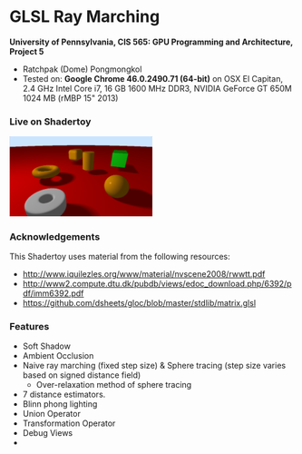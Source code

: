 # GLSL Ray Marching

**University of Pennsylvania, CIS 565: GPU Programming and Architecture, Project 5**

* Ratchpak (Dome) Pongmongkol
* Tested on: **Google Chrome 46.0.2490.71 (64-bit)** on
  OSX El Capitan, 2.4 GHz Intel Core i7, 16 GB 1600 MHz DDR3, NVIDIA GeForce GT 650M 1024 MB (rMBP 15" 2013)

### Live on Shadertoy

<a href="https://www.shadertoy.com/view/MtSXRt"><img src=img/src.png width=50%/></a>

### Acknowledgements

This Shadertoy uses material from the following resources:

* http://www.iquilezles.org/www/material/nvscene2008/rwwtt.pdf
* http://www2.compute.dtu.dk/pubdb/views/edoc_download.php/6392/pdf/imm6392.pdf
* https://github.com/dsheets/gloc/blob/master/stdlib/matrix.glsl

### Features
- Soft Shadow
- Ambient Occlusion
- Naive ray marching (fixed step size) & Sphere tracing (step size varies based on signed distance field) 
  - Over-relaxation method of sphere tracing
- 7 distance estimators.
- Blinn phong lighting 
- Union Operator
- Transformation Operator
- Debug Views
- 
